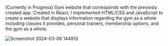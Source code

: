 (Currently in Progress)
Gym website that corresponds with the previosly created app. Created in React, I implemented HTML/CSS and JavaScript to create a website that displays information regarding the gym as a whole including classes it provides, personal trainers, membership options, and the gym as a whole.


 ![Screenshot 2024-03-08 144913](https://github.com/CScott17/gym-site/assets/90429126/354afb0f-d412-42d5-a30e-bd9306f922c9)
